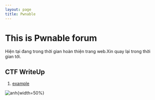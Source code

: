 ```yaml
---
layout: page
title: Pwnable
---
```

# This is Pwnable forum

Hiện tại đang trong thời gian hoàn thiện trang web.Xin quay lại trong thời gian tới.  


## CTF WriteUp
  
1. [example](https://kamithanthanh.github.io/Pwnable/2015-02-28-test-markdown/)

![anh](https://encrypted-tbn0.gstatic.com/images?q=tbn:ANd9GcTu4ZbtBXIjvSxIPLcdmuVqoRnjJg6UgS4HmFShgxp-V8v-rGNlow){width=50%}
